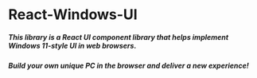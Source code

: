 # React-Windows-UI

##### This library is a React UI component library that helps implement Windows 11-style UI in web browsers.

##### Build your own unique PC in the browser and deliver a new experience!
